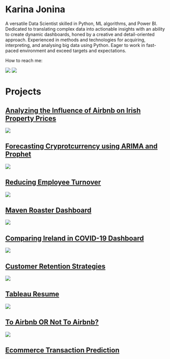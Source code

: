 # Karina Jonina

A versatile Data Scientist skilled in Python, ML algorithms, and Power BI. Dedicated to translating complex data into actionable insights with an ability to create dynamic dashboards, honed by a creative and detail-oriented approach. Experienced in methods and technologies for acquiring, interpreting, and analysing big data using Python. Eager to work in fast-paced environment and exceed targets and expectations. 


How to reach me: 

<a href='https://www.linkedin.com/in/karinajonina/'>
<img src='icons/icon_linkedin.png'/></a>
<a href='https://public.tableau.com/profile/karina.jonina#!/'>
<img src='icons/icon_tableau.png'/></a>

# Projects
## [Analyzing the Influence of Airbnb on Irish Property Prices](https://github.com/kjonina/Analyzing-the-Influence-of-Airbnb-on-Irish-Property-Prices)

<img src='https://github.com/kjonina/Analyzing-the-Influence-of-Airbnb-on-Irish-Property-Prices/blob/main/screenshots/animation.gif'/></a>

## [Forecasting Cryprotcurrency using ARIMA and Prophet](https://github.com/kjonina/forecasting_cryptocurrency_price_and_django_development)

<img src='https://github.com/kjonina/forecasting_cryptocurrency_price_and_django_development/blob/main/Graphs/price_sma_volume_chart%20.PNG'/></a>

## [Reducing Employee Turnover](https://github.com/kjonina/Employee-Attrition)

<img src='https://github.com/kjonina/kjonina/blob/master/icons/Employee%20CHurn.png'/></a>

## [Maven Roaster Dashboard](https://public.tableau.com/app/profile/karina.jonina/viz/MavenRoasters_16961961513650/MavenRoaster)

<img src='https://github.com/kjonina/kjonina/blob/master/icons/Maven%20Roaster.png'/></a>

## [Comparing Ireland in COVID-19 Dashboard](https://public.tableau.com/app/profile/karina.jonina/viz/COVID-19Dashboard_16121687154650/Deathsper100000)

<img src='icons/tableau_covid.png'/></a>

## [Customer Retention Strategies](https://public.tableau.com/app/profile/karina.jonina/viz/TelcoCustomerChurn_17262655000800/Overview)

<img src='https://github.com/kjonina/kjonina/blob/master/icons/Employee%20CHurn.png'></a>

## [Tableau Resume](https://public.tableau.com/app/profile/karina.jonina/viz/KarinaTableauCV/Resume)
<img src='icons/Resume.png'/></a>

## [To Airbnb OR Not To Airbnb?](https://public.tableau.com/app/profile/karina.jonina/viz/To-Rent-or-Not-To-Rent/Dashboard)

<img src='https://github.com/kjonina/kjonina/blob/master/icons/AIRbnbpng.png'></a>

## [Ecommerce Transaction Prediction](https://github.com/kjonina/Ecommerce-Transaction-Prediction)